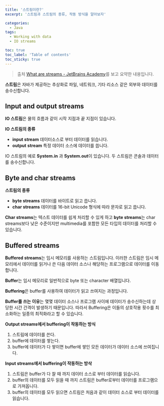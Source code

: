 ```yaml
---
title: '스트림이란?'
excerpt: '스트림과 스트림의 종류, 작동 방식을 알아보자'

categories:
  - Java
tags:
  - Working with data
  - IO streams

toc: true
toc_label: 'Table of contents'
toc_sticky: true
---
```


> 출처 [What are streams - JetBrains Academy](https://hyperskill.org/learn/step/5533)를 보고 요약한 내용입니다.

**스트림**은 자바가 제공하는 추상화로 파일, 네트워크, 기타 리소스 같은 외부와 데이터를 송수신합니다.

## Input and output streams

**IO 스트림**은 물의 흐름과 같이 시작 지점과 끝 지점이 있습니다.

**IO 스트림의 종류**

- **input stream** 데이터소스로 부터 데이터를 읽습니다.
- **output** **stream** 특정 데이터 소스에 데이터를 씁니다.

IO 스트림의 예로 **System.in** 과 **System.out**이 있습니다. 두 스트림은 콘솔과 데이터를 송수신합니다.

## Byte and char streams

**스트림의 종류**

- **byte streams** 데이터를 바이트로 읽고 씁니다.
- **char streams** 데이터를 16-bit Unicode 형식에 따라 문자로 읽고 씁니다.

**Char streams**는 텍스트 데이터를 쉽게 처리할 수 있게 하고 **byte streams**는 char streams보다 낮은 수준이지만 multimedia를 포함한 모든 타입의 데이터를 처리할 수 있습니다.

## Buffered streams

**Buffered streams**는 임시 메모리를 사용하는 스트림입니다. 이러한 스트림은 임시 메모리에서 데이터를 읽거나 쓴 다음 데이터 소스나 해당하는 프로그램으로 데이터를 이동합니다.

**Buffer**는 임시 메모리로 일반적으로 byte 또는 character 배열입니다.

**Buffering**은 buffer를 사용하여 데이터가 읽고 쓰여지는 과정입니다.

**Buffer를 쓰는 이유**는 몇몇 데이터 소스나 프로그램 사이에 데이터가 송수신하는데 상당한 시간 간격이 발생하기 때문입니다.
따라서 Buffering은 이들의 상호작용 횟수를 최소화하는 일종의 최적화라고 할 수 있습니다.

**Output streams에서 buffering이 작동하는 방식**

1. 스트림에 데이터를 쓴다.
2. buffer에 데이터를 쌓는다.
3. buffer에 데이터가 다 쌓이면 buffer에 쌓인 모든 데이터가 데이터 소스에 쓰여집니다.

**Input streams에서 buffering이 작동하는 방삭**

1. 스트림은 buffer가 다 찰 때 까지 데이터 소스로 부터 데이터를 읽습니다.
2. buffer의 데이터를 모두 읽을 때 까지 스트림은 buffer로부터 데이터를 프로그램으로 가져옵니다.
3. buffer의 데이터를 모두 읽으면 스트림은 처음과 같이 데이터 소스로 부터 데이터를 읽습니다.
